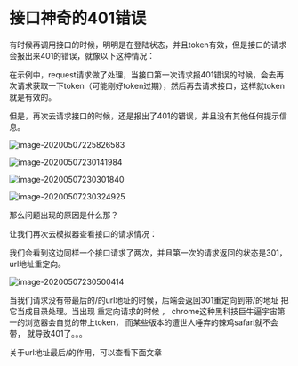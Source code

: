 # 接口神奇的401错误

有时候再调用接口的时候，明明是在登陆状态，并且token有效，但是接口的请求会报出来401的错误，就像以下这种情况：

在示例中，request请求做了处理，当接口第一次请求报401错误的时候，会去再次请求获取一下token（可能刚好token过期），然后再去请求接口，这样就token就是有效的。

但是，再次去请求接口的时候，还是报出了401的错误，并且没有其他任何提示信息。

![image-20200507225826583](C:\Users\junch\AppData\Roaming\Typora\typora-user-images\image-20200507225826583.png)

![image-20200507230141984](C:\Users\junch\AppData\Roaming\Typora\typora-user-images\image-20200507230141984.png)

![image-20200507230301840](C:\Users\junch\AppData\Roaming\Typora\typora-user-images\image-20200507230301840.png)

![image-20200507230324925](C:\Users\junch\AppData\Roaming\Typora\typora-user-images\image-20200507230324925.png)





那么问题出现的原因是什么那？

让我们再次去模拟器查看接口的请求情况：

我们会看到这边同样一个接口请求了两次，并且第一次的请求返回的状态是301，url地址重定向。

![image-20200507230500414](C:\Users\junch\AppData\Roaming\Typora\typora-user-images\image-20200507230500414.png)

当我们请求没有带最后的/的url地址的时候，后端会返回301重定向到带/的地址 把它当成目录处理。当出现 重定向请求的时候 ， chrome这种黑科技巨牛逼宇宙第一的浏览器会自觉的带上token，  而某些版本的遭世人唾弃的辣鸡safari就不会带，  就导致401了。。。





关于url地址最后/的作用，可以查看下面文章

[URL最后斜杠/的作用]: https://blog.csdn.net/u010525694/article/details/78591355

